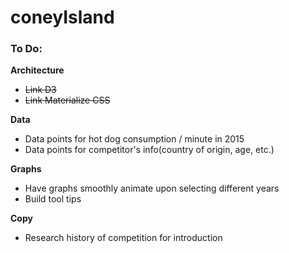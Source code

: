 # coneyIsland
### To Do:

**Architecture**
- ~~Link D3~~
- ~~Link Materialize CSS~~

**Data**
- Data points for hot dog consumption / minute in 2015
- Data points for competitor's info(country of origin, age, etc.)

**Graphs**
- Have graphs smoothly animate upon selecting different years
- Build tool tips

**Copy**
- Research history of competition for introduction
